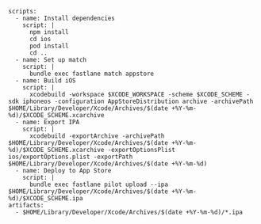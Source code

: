     scripts:
      - name: Install dependencies
        script: |
          npm install
          cd ios
          pod install
          cd ..
      - name: Set up match
        script: |
          bundle exec fastlane match appstore
      - name: Build iOS
        script: |
          xcodebuild -workspace $XCODE_WORKSPACE -scheme $XCODE_SCHEME -sdk iphoneos -configuration AppStoreDistribution archive -archivePath $HOME/Library/Developer/Xcode/Archives/$(date +%Y-%m-%d)/$XCODE_SCHEME.xcarchive
      - name: Export IPA
        script: |
          xcodebuild -exportArchive -archivePath $HOME/Library/Developer/Xcode/Archives/$(date +%Y-%m-%d)/$XCODE_SCHEME.xcarchive -exportOptionsPlist ios/exportOptions.plist -exportPath $HOME/Library/Developer/Xcode/Archives/$(date +%Y-%m-%d)
      - name: Deploy to App Store
        script: |
          bundle exec fastlane pilot upload --ipa $HOME/Library/Developer/Xcode/Archives/$(date +%Y-%m-%d)/$XCODE_SCHEME.ipa
    artifacts:
      - $HOME/Library/Developer/Xcode/Archives/$(date +%Y-%m-%d)/*.ipa